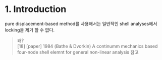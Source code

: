 # 1. Introduction
pure displacement-based method를 사용해서는 일반적인 shell analyses에서 locking을 제거 할 수 없다.
> 왜?  
> [18] [paper] 1984 (Bathe & Dvorkin) A continumm mechanics based four-node shell elemnt for general non-linear analysis 참고

